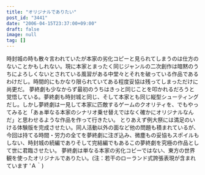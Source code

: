 ```yaml
---
title: "オリジナルでありたい"
post_id: "3441"
date: "2006-04-15T23:37:00+09:00"
draft: false
image: null
tag: []
---
```



時封城の時も散々言われていたが本家の劣化コピーと見られてしまうのは仕方のないことかもしれない。現に本家とまったく同じジャンルの二次創作は暗黙のうちによろしくないとされている風習がある中堂々とそれを破っている作品であるわけだし。時間的にもかなり限られていてある程度妥協は残ってしまっただけに尚更だ。 夢終劇も少なからず最初のうちはきっと同じことを叩かれるだろうと 覚悟している。夢終劇も時封城と同じ、そして本家とも同じ縦型シューティングだし。しかし夢終劇は一見して本家に匹敵するゲームのクオリティを、でもやってみると「あぁ単なる本家のシナリオ乗せ替えではなく確かにオリジナルなんだ」と思わせるような作品を作って行きたい。 とりあえず例大祭には満足のいける体験版を完成させたい。同人活動以外の面など他の問題も積まれているが、今回は持てる時間・労力の全てを夢終劇に注ぎ込み、微塵もの妥協もスポイルもしない、時封城の続編でありそして完結編でもあるこの夢終劇を究極の作品として世に君臨させたい。 夢終劇は単なる本家の劣化コピーではない、東方の世界観を使ったオリジナルでありたい。(注：若干のローランド式誇張表現が含まれています 'Ａ｀)
